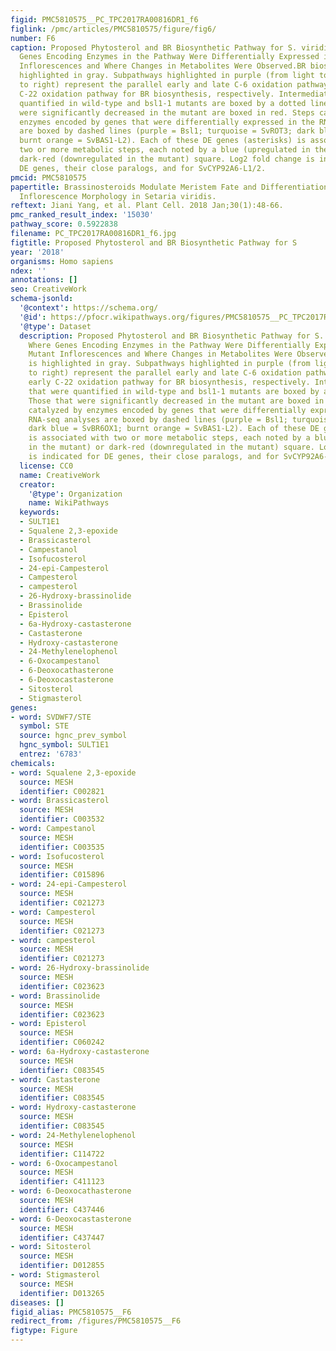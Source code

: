 ```yaml
---
figid: PMC5810575__PC_TPC2017RA00816DR1_f6
figlink: /pmc/articles/PMC5810575/figure/fig6/
number: F6
caption: Proposed Phytosterol and BR Biosynthetic Pathway for S. viridis Shows Where
  Genes Encoding Enzymes in the Pathway Were Differentially Expressed in bsl1-1 Mutant
  Inflorescences and Where Changes in Metabolites Were Observed.BR biosynthesis is
  highlighted in gray. Subpathways highlighted in purple (from light to dark/left
  to right) represent the parallel early and late C-6 oxidation pathways and the early
  C-22 oxidation pathway for BR biosynthesis, respectively. Intermediates that were
  quantified in wild-type and bsl1-1 mutants are boxed by a dotted line. Those that
  were significantly decreased in the mutant are boxed in red. Steps catalyzed by
  enzymes encoded by genes that were differentially expressed in the RNA-seq analyses
  are boxed by dashed lines (purple = Bsl1; turquoise = SvROT3; dark blue = SvBR6OX1;
  burnt orange = SvBAS1-L2). Each of these DE genes (asterisks) is associated with
  two or more metabolic steps, each noted by a blue (upregulated in the mutant) or
  dark-red (downregulated in the mutant) square. Log2 fold change is indicated for
  DE genes, their close paralogs, and for SvCYP92A6-L1/2.
pmcid: PMC5810575
papertitle: Brassinosteroids Modulate Meristem Fate and Differentiation of Unique
  Inflorescence Morphology in Setaria viridis.
reftext: Jiani Yang, et al. Plant Cell. 2018 Jan;30(1):48-66.
pmc_ranked_result_index: '15030'
pathway_score: 0.5922838
filename: PC_TPC2017RA00816DR1_f6.jpg
figtitle: Proposed Phytosterol and BR Biosynthetic Pathway for S
year: '2018'
organisms: Homo sapiens
ndex: ''
annotations: []
seo: CreativeWork
schema-jsonld:
  '@context': https://schema.org/
  '@id': https://pfocr.wikipathways.org/figures/PMC5810575__PC_TPC2017RA00816DR1_f6.html
  '@type': Dataset
  description: Proposed Phytosterol and BR Biosynthetic Pathway for S. viridis Shows
    Where Genes Encoding Enzymes in the Pathway Were Differentially Expressed in bsl1-1
    Mutant Inflorescences and Where Changes in Metabolites Were Observed.BR biosynthesis
    is highlighted in gray. Subpathways highlighted in purple (from light to dark/left
    to right) represent the parallel early and late C-6 oxidation pathways and the
    early C-22 oxidation pathway for BR biosynthesis, respectively. Intermediates
    that were quantified in wild-type and bsl1-1 mutants are boxed by a dotted line.
    Those that were significantly decreased in the mutant are boxed in red. Steps
    catalyzed by enzymes encoded by genes that were differentially expressed in the
    RNA-seq analyses are boxed by dashed lines (purple = Bsl1; turquoise = SvROT3;
    dark blue = SvBR6OX1; burnt orange = SvBAS1-L2). Each of these DE genes (asterisks)
    is associated with two or more metabolic steps, each noted by a blue (upregulated
    in the mutant) or dark-red (downregulated in the mutant) square. Log2 fold change
    is indicated for DE genes, their close paralogs, and for SvCYP92A6-L1/2.
  license: CC0
  name: CreativeWork
  creator:
    '@type': Organization
    name: WikiPathways
  keywords:
  - SULT1E1
  - Squalene 2,3-epoxide
  - Brassicasterol
  - Campestanol
  - Isofucosterol
  - 24-epi-Campesterol
  - Campesterol
  - campesterol
  - 26-Hydroxy-brassinolide
  - Brassinolide
  - Episterol
  - 6a-Hydroxy-castasterone
  - Castasterone
  - Hydroxy-castasterone
  - 24-Methylenelophenol
  - 6-Oxocampestanol
  - 6-Deoxocathasterone
  - 6-Deoxocastasterone
  - Sitosterol
  - Stigmasterol
genes:
- word: SVDWF7/STE
  symbol: STE
  source: hgnc_prev_symbol
  hgnc_symbol: SULT1E1
  entrez: '6783'
chemicals:
- word: Squalene 2,3-epoxide
  source: MESH
  identifier: C002821
- word: Brassicasterol
  source: MESH
  identifier: C003532
- word: Campestanol
  source: MESH
  identifier: C003535
- word: Isofucosterol
  source: MESH
  identifier: C015896
- word: 24-epi-Campesterol
  source: MESH
  identifier: C021273
- word: Campesterol
  source: MESH
  identifier: C021273
- word: campesterol
  source: MESH
  identifier: C021273
- word: 26-Hydroxy-brassinolide
  source: MESH
  identifier: C023623
- word: Brassinolide
  source: MESH
  identifier: C023623
- word: Episterol
  source: MESH
  identifier: C060242
- word: 6a-Hydroxy-castasterone
  source: MESH
  identifier: C083545
- word: Castasterone
  source: MESH
  identifier: C083545
- word: Hydroxy-castasterone
  source: MESH
  identifier: C083545
- word: 24-Methylenelophenol
  source: MESH
  identifier: C114722
- word: 6-Oxocampestanol
  source: MESH
  identifier: C411123
- word: 6-Deoxocathasterone
  source: MESH
  identifier: C437446
- word: 6-Deoxocastasterone
  source: MESH
  identifier: C437447
- word: Sitosterol
  source: MESH
  identifier: D012855
- word: Stigmasterol
  source: MESH
  identifier: D013265
diseases: []
figid_alias: PMC5810575__F6
redirect_from: /figures/PMC5810575__F6
figtype: Figure
---
```


